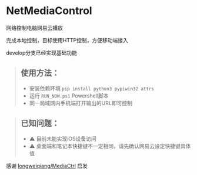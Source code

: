 # NetMediaControl

网络控制电脑网易云播放

完成本地控制，目标使用HTTP控制，方便移动端接入

develop分支已经实现基础功能

> ## 使用方法：
> * 安装依赖环境 `pip install python3 pypiwin32 attrs`
> * 运行 `RUN_NOW.ps1` Powershell脚本
> * 同一局域网内手机端打开输出的URL即可控制


> ## 已知问题：
> + ⚠ 目前未能实现iOS设备访问
> + ⚠ 桌面端和笔记本快捷键不一定相同，请先确认网易云设定快捷键具体值

感谢 [longweiqiang/MediaCtrl](https://github.com/longweiqiang/MediaCtrl) 启发
